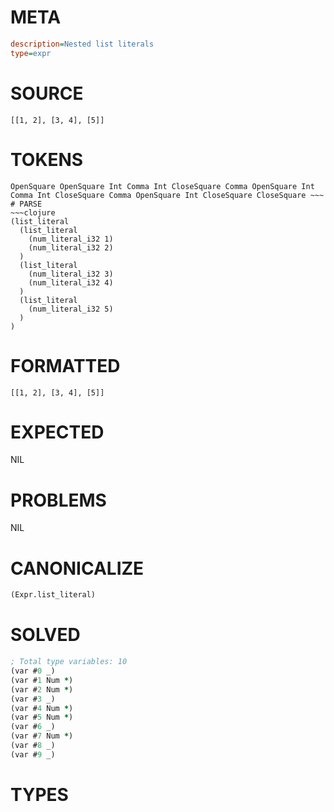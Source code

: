 # META
~~~ini
description=Nested list literals
type=expr
~~~
# SOURCE
~~~roc
[[1, 2], [3, 4], [5]]
~~~
# TOKENS
~~~text
OpenSquare OpenSquare Int Comma Int CloseSquare Comma OpenSquare Int Comma Int CloseSquare Comma OpenSquare Int CloseSquare CloseSquare ~~~
# PARSE
~~~clojure
(list_literal
  (list_literal
    (num_literal_i32 1)
    (num_literal_i32 2)
  )
  (list_literal
    (num_literal_i32 3)
    (num_literal_i32 4)
  )
  (list_literal
    (num_literal_i32 5)
  )
)
~~~
# FORMATTED
~~~roc
[[1, 2], [3, 4], [5]]
~~~
# EXPECTED
NIL
# PROBLEMS
NIL
# CANONICALIZE
~~~clojure
(Expr.list_literal)
~~~
# SOLVED
~~~clojure
; Total type variables: 10
(var #0 _)
(var #1 Num *)
(var #2 Num *)
(var #3 _)
(var #4 Num *)
(var #5 Num *)
(var #6 _)
(var #7 Num *)
(var #8 _)
(var #9 _)
~~~
# TYPES
~~~roc
~~~
